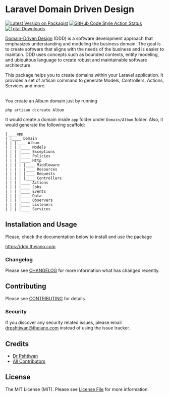 # Laravel Domain Driven Design

[![Latest Version on Packagist](https://img.shields.io/packagist/v/thejano/laravel-domain-driven-design.svg?style=flat-square)](https://packagist.org/packages/thejano/laravel-domain-driven-design)
[![GitHub Code Style Action Status](https://github.com/thejano/laravel-domain-driven-design/actions/workflows/pint.yml/badge.svg)](https://github.com/thejano/laravel-domain-driven-design/actions/workflows/piny.yml)
[![Total Downloads](https://img.shields.io/packagist/dt/thejano/laravel-domain-driven-design.svg?style=flat-square)](https://packagist.org/packages/thejano/laravel-domain-driven-design)


[Domain-Driven Design](https://en.wikipedia.org/wiki/Domain-driven_design) (DDD) is a software development approach that emphasizes understanding and modeling the business domain. The goal is to create software that aligns with the needs of the business and is easier to maintain. DDD uses concepts such as bounded contexts, entity modeling, and ubiquitous language to create robust and maintainable software architecture.

This package helps you to create domains within your Laravel application. It provides a set of artisan command to generate Models, Controllers, Actions, Services and more.

<br>
You create an Album domain just by running

```shell
php artisan d:create Album
```

It would create a domain inside `app` folder under `Domain/Album` folder.
Also, it would generate the following scaffold:

```shell
|____app
| |____ Domain
| | |____ Album
| | | |____ Models
| | | |____ Exceptions
| | | |____ Policies
| | | |____ Http
| | | | |____ Middleware
| | | | |____ Resources
| | | | |____ Requests
| | | | |____ Controllers
| | | |____ Actions
| | | |____ Jobs
| | | |____ Events
| | | |____ Data
| | | |____ Observers
| | | |____ Listeners
| | | |____ Services
```
## Installation and Usage

Please, check the documentation below to install and use the package

https://ddd.thejano.com


### Changelog

Please see [CHANGELOG](CHANGELOG.md) for more information what has changed recently.

## Contributing

Please see [CONTRIBUTING](CONTRIBUTING.md) for details.

### Security

If you discover any security related issues, please email drpshtiwan@thejano.com instead of using the issue tracker.

## Credits

-   [Dr Pshtiwan](https://github.com/drpshtiwan)
-   [All Contributors](../../contributors)

## License

The MIT License (MIT). Please see [License File](LICENSE.md) for more information.
